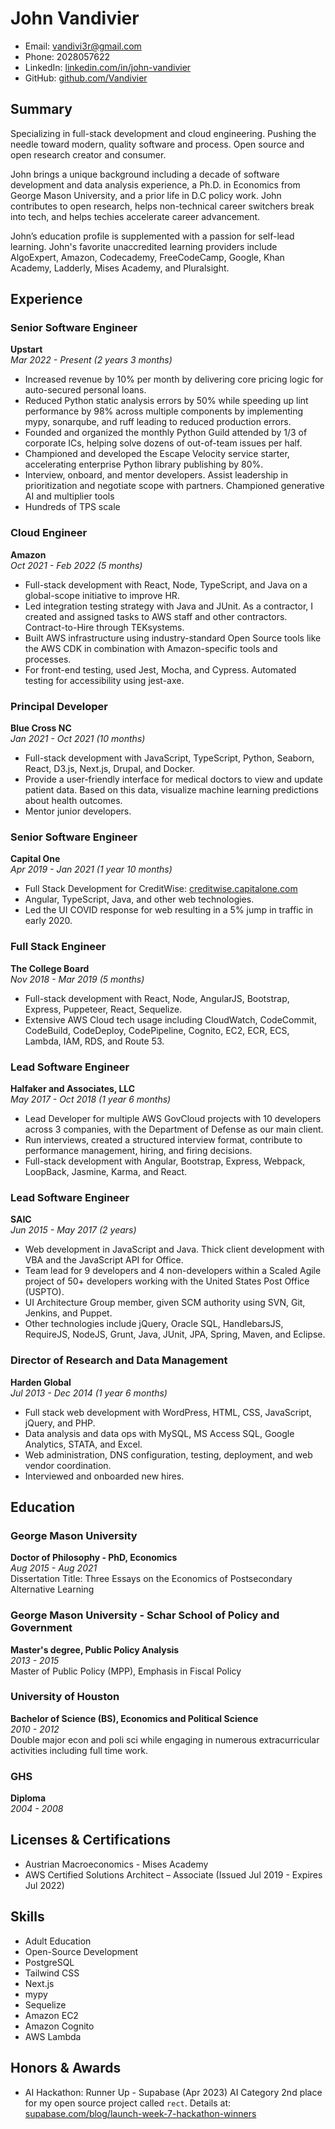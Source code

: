 # John Vandivier

- Email: vandivi3r@gmail.com
- Phone: 2028057622
- LinkedIn: [linkedin.com/in/john-vandivier](https://www.linkedin.com/in/john-vandivier)
- GitHub: [github.com/Vandivier](https://github.com/Vandivier)

## Summary

Specializing in full-stack development and cloud engineering. Pushing the needle toward modern, quality software and process. Open source and open research creator and consumer.

John brings a unique background including a decade of software development and data analysis experience, a Ph.D. in Economics from George Mason University, and a prior life in D.C policy work. John contributes to open research, helps non-technical career switchers break into tech, and helps techies accelerate career advancement.

John’s education profile is supplemented with a passion for self-lead learning. John's favorite unaccredited learning providers include AlgoExpert, Amazon, Codecademy, FreeCodeCamp, Google, Khan Academy, Ladderly, Mises Academy, and Pluralsight.

## Experience

### Senior Software Engineer

**Upstart**  
_Mar 2022 - Present (2 years 3 months)_

- Increased revenue by 10% per month by delivering core pricing logic for auto-secured personal loans.
- Reduced Python static analysis errors by 50% while speeding up lint performance by 98% across multiple components by implementing mypy, sonarqube, and ruff leading to reduced production errors.
- Founded and organized the monthly Python Guild attended by 1/3 of corporate ICs, helping solve dozens of out-of-team issues per half.
- Championed and developed the Escape Velocity service starter, accelerating enterprise Python library publishing by 80%.
- Interview, onboard, and mentor developers. Assist leadership in prioritization and negotiate scope with partners. Championed generative AI and multiplier tools
- Hundreds of TPS scale

### Cloud Engineer

**Amazon**  
_Oct 2021 - Feb 2022 (5 months)_

- Full-stack development with React, Node, TypeScript, and Java on a global-scope initiative to improve HR.
- Led integration testing strategy with Java and JUnit. As a contractor, I created and assigned tasks to AWS staff and other contractors. Contract-to-Hire through TEKsystems.
- Built AWS infrastructure using industry-standard Open Source tools like the AWS CDK in combination with Amazon-specific tools and processes.
- For front-end testing, used Jest, Mocha, and Cypress. Automated testing for accessibility using jest-axe.

### Principal Developer

**Blue Cross NC**  
_Jan 2021 - Oct 2021 (10 months)_

- Full-stack development with JavaScript, TypeScript, Python, Seaborn, React, D3.js, Next.js, Drupal, and Docker.
- Provide a user-friendly interface for medical doctors to view and update patient data. Based on this data, visualize machine learning predictions about health outcomes.
- Mentor junior developers.

### Senior Software Engineer

**Capital One**  
_Apr 2019 - Jan 2021 (1 year 10 months)_

- Full Stack Development for CreditWise: [creditwise.capitalone.com](https://creditwise.capitalone.com/)
- Angular, TypeScript, Java, and other web technologies.
- Led the UI COVID response for web resulting in a 5% jump in traffic in early 2020.

### Full Stack Engineer

**The College Board**  
_Nov 2018 - Mar 2019 (5 months)_

- Full-stack development with React, Node, AngularJS, Bootstrap, Express, Puppeteer, React, Sequelize.
- Extensive AWS Cloud tech usage including CloudWatch, CodeCommit, CodeBuild, CodeDeploy, CodePipeline, Cognito, EC2, ECR, ECS, Lambda, IAM, RDS, and Route 53.

### Lead Software Engineer

**Halfaker and Associates, LLC**  
_May 2017 - Oct 2018 (1 year 6 months)_

- Lead Developer for multiple AWS GovCloud projects with 10 developers across 3 companies, with the Department of Defense as our main client.
- Run interviews, created a structured interview format, contribute to performance management, hiring, and firing decisions.
- Full-stack development with Angular, Bootstrap, Express, Webpack, LoopBack, Jasmine, Karma, and React.

### Lead Software Engineer

**SAIC**  
_Jun 2015 - May 2017 (2 years)_

- Web development in JavaScript and Java. Thick client development with VBA and the JavaScript API for Office.
- Team lead for 9 developers and 4 non-developers within a Scaled Agile project of 50+ developers working with the United States Post Office (USPTO).
- UI Architecture Group member, given SCM authority using SVN, Git, Jenkins, and Puppet.
- Other technologies include jQuery, Oracle SQL, HandlebarsJS, RequireJS, NodeJS, Grunt, Java, JUnit, JPA, Spring, Maven, and Eclipse.

### Director of Research and Data Management

**Harden Global**  
_Jul 2013 - Dec 2014 (1 year 6 months)_

- Full stack web development with WordPress, HTML, CSS, JavaScript, jQuery, and PHP.
- Data analysis and data ops with MySQL, MS Access SQL, Google Analytics, STATA, and Excel.
- Web administration, DNS configuration, testing, deployment, and web vendor coordination.
- Interviewed and onboarded new hires.

## Education

### George Mason University

**Doctor of Philosophy - PhD, Economics**  
_Aug 2015 - Aug 2021_  
Dissertation Title: Three Essays on the Economics of Postsecondary Alternative Learning

### George Mason University - Schar School of Policy and Government

**Master's degree, Public Policy Analysis**  
_2013 - 2015_  
Master of Public Policy (MPP), Emphasis in Fiscal Policy

### University of Houston

**Bachelor of Science (BS), Economics and Political Science**  
_2010 - 2012_  
Double major econ and poli sci while engaging in numerous extracurricular activities including full time work.

### GHS

**Diploma**  
_2004 - 2008_

## Licenses & Certifications

- Austrian Macroeconomics - Mises Academy
- AWS Certified Solutions Architect – Associate (Issued Jul 2019 - Expires Jul 2022)

## Skills

- Adult Education
- Open-Source Development
- PostgreSQL
- Tailwind CSS
- Next.js
- mypy
- Sequelize
- Amazon EC2
- Amazon Cognito
- AWS Lambda

## Honors & Awards

- AI Hackathon: Runner Up - Supabase (Apr 2023)
  AI Category 2nd place for my open source project called `rect`.
  Details at: [supabase.com/blog/launch-week-7-hackathon-winners](https://supabase.com/blog/launch-week-7-hackathon-winners)

